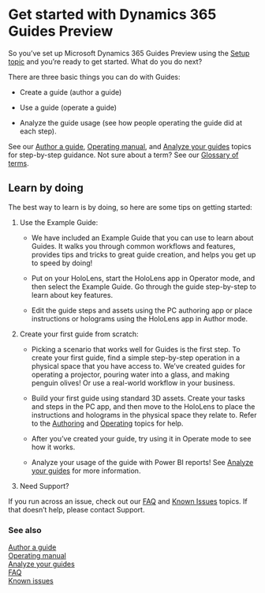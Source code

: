 

# Get started with Dynamics 365 Guides Preview

So you’ve set up Microsoft Dynamics 365 Guides Preview using the [Setup topic](setup.md) and you’re ready to get started. What do you do next?

There are three basic things you can do with Guides: 

- Create a guide (author a guide)

- Use a guide (operate a guide)

- Analyze the guide usage (see how people operating the guide did at each step). 

See our [Author a guide](authoring-overview.md), [Operating manual](operator-guide.md), and  [Analyze your guides](analtyics-guide.md) topics for step-by-step guidance. Not sure about a  term? See our [Glossary of terms](glossary.md). 

## Learn by doing

The best way to learn is by doing, so here are some tips on getting started: 

1.	Use the Example Guide:

    - We have included an Example Guide that you can use to learn about Guides. It walks you through common workflows and features, provides tips and tricks to great guide creation, and helps you get up to speed by doing!

    - Put on your HoloLens, start the HoloLens app in Operator mode, and then select the Example Guide. Go through the guide step-by-step to learn about key features. 

    - Edit the guide steps and assets using the PC authoring app or place instructions or holograms using the HoloLens app in Author mode.


2.	Create your first guide from scratch:

     - Picking a scenario that works well for Guides is the first step. To create your first guide, find a simple step-by-step operation in a physical space that you have access to. We’ve created guides for operating a projector, pouring water into a glass, and making penguin olives! Or use a real-world workflow in your business. 

     - Build your first guide using standard 3D assets. Create your tasks and steps in the PC app, and then move to the HoloLens to place the instructions and holograms in the physical space they relate to. Refer to the [Authoring](authoring-overview.md) and [Operating](operator-guide.md) topics for help. 

     - After you’ve created your guide, try using it in Operate mode to see how it works. 

     - Analyze your usage of the guide with Power BI reports! See [Analyze your guides](analytics-guide.md) for more information. 

3.	Need Support?

If you run across an issue, check out our [FAQ](faq.md) and [Known Issues](known-issues.md) topics. If that doesn’t help, please contact Support.

### See also

[Author a guide](authoring-overview.md)<br>
[Operating manual](operator-guide.md)<br>
[Analyze your guides](analytics-guide.md)<br>
[FAQ](faq.md)<br>
[Known issues](known-issues.md)
